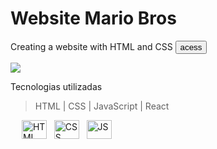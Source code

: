 # Website Mario Bros 

Creating a website with HTML and CSS <a href="https://italorafaeltavares.github.io/Website-MarioBros/index.html" target=_blank><button>acess</button></a>

<img src="https://www.videogameschronicle.com/files/2020/03/Super-Mario-30.jpg" whidth=350px>

Tecnologias utilizadas </br >

> HTML | CSS | JavaScript | React 
<div style="display: inline_block">
  &emsp; <img align="center" alt="HTML" height="30" width="40" src="https://cdn.jsdelivr.net/gh/devicons/devicon/icons/html5/html5-original.svg"> &#160;
  <img align="center" alt="CSS" height="30" width="40" src="https://cdn.jsdelivr.net/gh/devicons/devicon/icons/css3/css3-original.svg"> &#160;
  <img align="center" alt="JS" height="30" width="40" src="https://cdn.jsdelivr.net/gh/devicons/devicon/icons/javascript/javascript-original.svg">
</div>
